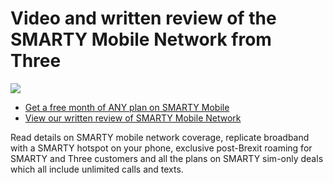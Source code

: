 # Video and written review of the SMARTY Mobile Network from Three

[![](http://img.youtube.com/vi/9oLVY-l-4WQ/0.jpg)](http://www.youtube.com/watch?v=9oLVY-l-4WQ "Smarty Mobile Review")

- [Get a free month of ANY plan on SMARTY Mobile](https://rcsmessage.co.uk/smarty)
- [View our written review of SMARTY Mobile Network](https://rcsmessage.co.uk/smartymobilereview)

Read details on SMARTY mobile network coverage, replicate broadband with a SMARTY hotspot on your phone, exclusive post-Brexit roaming for SMARTY and Three customers and all the plans on SMARTY sim-only deals which all include unlimited calls and texts.
